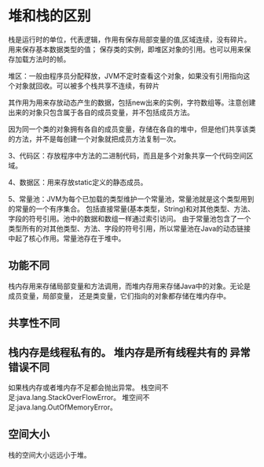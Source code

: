 堆和栈的区别
===

栈是运行时的单位，代表逻辑，作用有保存局部变量的值,区域连续，没有碎片。用来保存基本数据类型的值；
保存类的实例，即堆区对象的引用。也可以用来保存加载方法时的帧。

堆区：一般由程序员分配释放，JVM不定时查看这个对象，如果没有引用指向这个对象就回收。可以被多个栈共享不连续，有碎片

其作用为用来存放动态产生的数据，包括new出来的实例，字符数组等。注意创建出来的对象只包含属于各自的成员变量，并不包括成员方法。

因为同一个类的对象拥有各自的成员变量，存储在各自的堆中，但是他们共享该类的方法，并不是每创建一个对象就把成员方法复制一次。

3、代码区：存放程序中方法的二进制代码，而且是多个对象共享一个代码空间区域。

4、数据区：用来存放static定义的静态成员。

5、常量池：JVM为每个已加载的类型维护一个常量池，常量池就是这个类型用到的常量的一个有序集合。
包括直接常量(基本类型，String)和对其他类型、方法、字段的符号引用。池中的数据和数组一样通过索引访问。
由于常量池包含了一个类型所有的对其他类型、方法、字段的符号引用，所以常量池在Java的动态链接中起了核心作用。常量池存在于堆中。

功能不同
----

栈内存用来存储局部变量和方法调用，而堆内存用来存储Java中的对象。无论是成员变量，局部变量， 还是类变量，它们指向的对象都存储在堆内存中。

共享性不同
----

栈内存是线程私有的。 堆内存是所有线程共有的
异常错误不同
----

如果栈内存或者堆内存不足都会抛出异常。 栈空间不足:java.lang.StackOverFlowError。 堆空间不足:java.lang.OutOfMemoryError。

空间大小
----

栈的空间大小远远小于堆。
